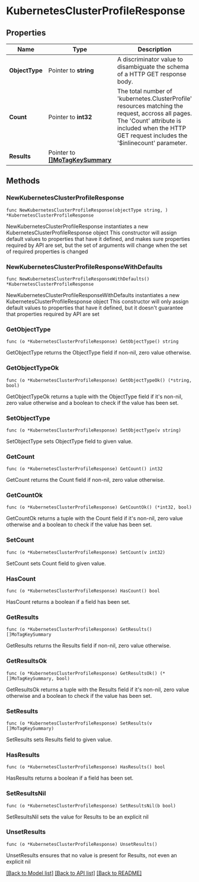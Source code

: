 # KubernetesClusterProfileResponse

## Properties

Name | Type | Description | Notes
------------ | ------------- | ------------- | -------------
**ObjectType** | Pointer to **string** | A discriminator value to disambiguate the schema of a HTTP GET response body. | 
**Count** | Pointer to **int32** | The total number of &#39;kubernetes.ClusterProfile&#39; resources matching the request, accross all pages. The &#39;Count&#39; attribute is included when the HTTP GET request includes the &#39;$inlinecount&#39; parameter. | [optional] 
**Results** | Pointer to [**[]MoTagKeySummary**](MoTagKeySummary.md) |  | [optional] 

## Methods

### NewKubernetesClusterProfileResponse

`func NewKubernetesClusterProfileResponse(objectType string, ) *KubernetesClusterProfileResponse`

NewKubernetesClusterProfileResponse instantiates a new KubernetesClusterProfileResponse object
This constructor will assign default values to properties that have it defined,
and makes sure properties required by API are set, but the set of arguments
will change when the set of required properties is changed

### NewKubernetesClusterProfileResponseWithDefaults

`func NewKubernetesClusterProfileResponseWithDefaults() *KubernetesClusterProfileResponse`

NewKubernetesClusterProfileResponseWithDefaults instantiates a new KubernetesClusterProfileResponse object
This constructor will only assign default values to properties that have it defined,
but it doesn't guarantee that properties required by API are set

### GetObjectType

`func (o *KubernetesClusterProfileResponse) GetObjectType() string`

GetObjectType returns the ObjectType field if non-nil, zero value otherwise.

### GetObjectTypeOk

`func (o *KubernetesClusterProfileResponse) GetObjectTypeOk() (*string, bool)`

GetObjectTypeOk returns a tuple with the ObjectType field if it's non-nil, zero value otherwise
and a boolean to check if the value has been set.

### SetObjectType

`func (o *KubernetesClusterProfileResponse) SetObjectType(v string)`

SetObjectType sets ObjectType field to given value.


### GetCount

`func (o *KubernetesClusterProfileResponse) GetCount() int32`

GetCount returns the Count field if non-nil, zero value otherwise.

### GetCountOk

`func (o *KubernetesClusterProfileResponse) GetCountOk() (*int32, bool)`

GetCountOk returns a tuple with the Count field if it's non-nil, zero value otherwise
and a boolean to check if the value has been set.

### SetCount

`func (o *KubernetesClusterProfileResponse) SetCount(v int32)`

SetCount sets Count field to given value.

### HasCount

`func (o *KubernetesClusterProfileResponse) HasCount() bool`

HasCount returns a boolean if a field has been set.

### GetResults

`func (o *KubernetesClusterProfileResponse) GetResults() []MoTagKeySummary`

GetResults returns the Results field if non-nil, zero value otherwise.

### GetResultsOk

`func (o *KubernetesClusterProfileResponse) GetResultsOk() (*[]MoTagKeySummary, bool)`

GetResultsOk returns a tuple with the Results field if it's non-nil, zero value otherwise
and a boolean to check if the value has been set.

### SetResults

`func (o *KubernetesClusterProfileResponse) SetResults(v []MoTagKeySummary)`

SetResults sets Results field to given value.

### HasResults

`func (o *KubernetesClusterProfileResponse) HasResults() bool`

HasResults returns a boolean if a field has been set.

### SetResultsNil

`func (o *KubernetesClusterProfileResponse) SetResultsNil(b bool)`

 SetResultsNil sets the value for Results to be an explicit nil

### UnsetResults
`func (o *KubernetesClusterProfileResponse) UnsetResults()`

UnsetResults ensures that no value is present for Results, not even an explicit nil

[[Back to Model list]](../README.md#documentation-for-models) [[Back to API list]](../README.md#documentation-for-api-endpoints) [[Back to README]](../README.md)


